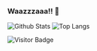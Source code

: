 ### Waazzzaaa!! 👋

![Github Stats](https://zetamap-github-stats.vercel.app/api?username=ZetaMap&count_private=true&show_icons=true&theme=synthwave)
![Top Langs](https://zetamap-github-stats.vercel.app/api/top-langs/?username=ZetaMap&hide=TeX&layout=compact&theme=synthwave)

![Visitor Badge](https://visitor-badge.laobi.icu/badge?page_id=ZetaMap.ZetaMap)

<!--
**ZetaMap/ZetaMap** is a ✨ _special_ ✨ repository because its `README.md` (this file) appears on your GitHub profile.

Here are some ideas to get you started:

- 🔭 I’m currently working on ...
- 🌱 I’m currently learning ...
- 👯 I’m looking to collaborate on ...
- 🤔 I’m looking for help with ...
- 💬 Ask me about ...
- 📫 How to reach me: ...
- 😄 Pronouns: ...
- ⚡ Fun fact: ...
-->
